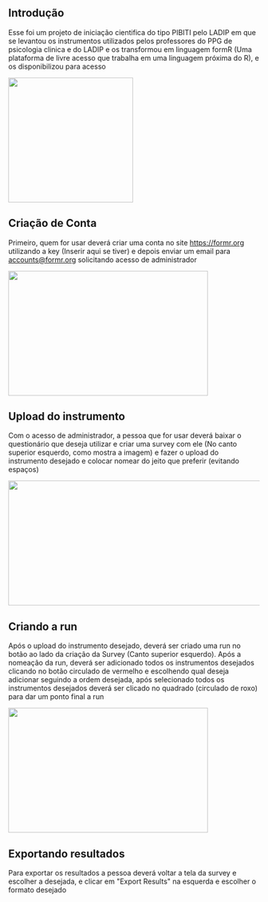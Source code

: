 ## Introdução
Esse foi um projeto de iniciação cientifica do tipo PIBITI pelo LADIP em que se levantou os instrumentos utilizados pelos professores do PPG de psicologia clinica e do LADIP e os transformou em linguagem formR (Uma plataforma de livre acesso que trabalha em uma linguagem próxima do R), e os disponibilizou para acesso

<img src="https://github.com/Ladip-pucrio/Instrumentos-Pibiti/assets/137005138/5e9e90ce-c401-4a6d-af20-f602fb648b62" width="250" height="250">

## Criação de Conta
Primeiro, quem for usar deverá criar uma conta no site https://formr.org utilizando a key (Inserir aqui se tiver) e depois enviar um email para accounts@formr.org solicitando acesso de administrador

<img src="https://github.com/Ladip-pucrio/Instrumentos-Pibiti/assets/137005138/fb2430a6-ac6e-4e86-8ab2-eabcd5ece0e8" width="400" height="250">

## Upload do instrumento
Com o acesso de administrador, a pessoa que for usar deverá baixar o questionário que deseja utilizar e criar uma survey com ele (No canto superior esquerdo, como mostra a imagem) e fazer o upload do instrumento desejado e colocar nomear do jeito que preferir (evitando espaços)

<img src="https://github.com/Ladip-pucrio/Instrumentos-Pibiti/assets/137005138/708ea6e5-c991-49f7-9a60-6d0e5fe624b9" width="700" height="250"> 

## Criando a run
Após o upload do instrumento desejado, deverá ser criado uma run no botão ao lado da criação da Survey (Canto superior esquerdo). Após a nomeação da run, deverá ser adicionado todos os instrumentos desejados clicando no botão circulado de vermelho e escolhendo qual deseja adicionar seguindo a ordem desejada, após selecionado todos os instrumentos desejados deverá ser clicado no quadrado (circulado de roxo) para dar um ponto final a run 

<img src="https://github.com/Ladip-pucrio/Instrumentos-Pibiti/assets/137005138/81e2aa60-7d86-4e0f-8125-cd74603de401" width="400" height="250">

## Exportando resultados
Para exportar os resultados a pessoa deverá voltar a tela da survey e escolher a desejada, e clicar em "Export Results" na esquerda e escolher o formato desejado 
